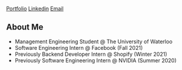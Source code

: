 <a href="https://billsheng.com">Portfolio<a/>
<a href="https://linkedin.com/in/billxsheng">Linkedin<a/>
<a href="mailto:bxsheng@uwaterloo.ca">Email<a/>

  
## About Me
- Management Engineering Student @ The University of Waterloo
- Software Engineering Intern @ Facebook (Fall 2021) 
- Previously Backend Developer Intern @ Shopify (Winter 2021)
- Previously Software Engineering Intern @ NVIDIA (Summer 2020)
